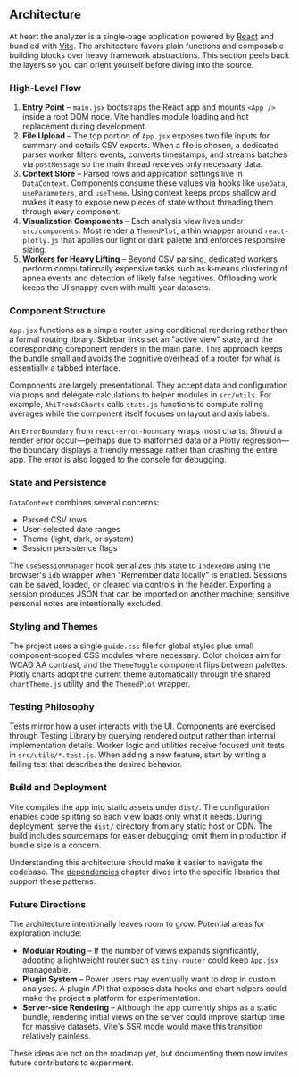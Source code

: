 ## Architecture

At heart the analyzer is a single‑page application powered by [React](https://react.dev/) and bundled with
[Vite](https://vitejs.dev/). The architecture favors plain functions and composable building blocks over heavy
framework abstractions. This section peels back the layers so you can orient yourself before diving into the source.

### High‑Level Flow

1. **Entry Point** – `main.jsx` bootstraps the React app and mounts `<App />` inside a root DOM node. Vite handles module
   loading and hot replacement during development.
2. **File Upload** – The top portion of `App.jsx` exposes two file inputs for summary and details CSV exports. When a
   file is chosen, a dedicated parser worker filters events, converts timestamps, and streams batches via `postMessage`
   so the main thread receives only necessary data.
3. **Context Store** – Parsed rows and application settings live in `DataContext`. Components consume these values via
   hooks like `useData`, `useParameters`, and `useTheme`. Using context keeps props shallow and makes it easy to expose
   new pieces of state without threading them through every component.
4. **Visualization Components** – Each analysis view lives under `src/components`. Most render a `ThemedPlot`, a thin
   wrapper around `react-plotly.js` that applies our light or dark palette and enforces responsive sizing.
5. **Workers for Heavy Lifting** – Beyond CSV parsing, dedicated workers perform computationally expensive tasks such as
   k‑means clustering of apnea events and detection of likely false negatives. Offloading work keeps the UI snappy even
   with multi‑year datasets.

### Component Structure

`App.jsx` functions as a simple router using conditional rendering rather than a formal routing library. Sidebar links
set an "active view" state, and the corresponding component renders in the main pane. This approach keeps the bundle
small and avoids the cognitive overhead of a router for what is essentially a tabbed interface.

Components are largely presentational. They accept data and configuration via props and delegate calculations to helper
modules in `src/utils`. For example, `AhiTrendsCharts` calls `stats.js` functions to compute rolling averages while the
component itself focuses on layout and axis labels.

An `ErrorBoundary` from `react-error-boundary` wraps most charts. Should a render error occur—perhaps due to malformed
data or a Plotly regression—the boundary displays a friendly message rather than crashing the entire app. The error is
also logged to the console for debugging.

### State and Persistence

`DataContext` combines several concerns:

- Parsed CSV rows
- User‑selected date ranges
- Theme (light, dark, or system)
- Session persistence flags

The `useSessionManager` hook serializes this state to `IndexedDB` using the browser's `idb` wrapper when "Remember data
locally" is enabled. Sessions can be saved, loaded, or cleared via controls in the header. Exporting a session produces
JSON that can be imported on another machine; sensitive personal notes are intentionally excluded.

### Styling and Themes

The project uses a single `guide.css` file for global styles plus small component‑scoped CSS modules where necessary.
Color choices aim for WCAG AA contrast, and the `ThemeToggle` component flips between palettes. Plotly charts adopt the
current theme automatically through the shared `chartTheme.js` utility and the `ThemedPlot` wrapper.

### Testing Philosophy

Tests mirror how a user interacts with the UI. Components are exercised through Testing Library by querying rendered
output rather than internal implementation details. Worker logic and utilities receive focused unit tests in
`src/utils/*.test.js`. When adding a new feature, start by writing a failing test that describes the desired behavior.

### Build and Deployment

Vite compiles the app into static assets under `dist/`. The configuration enables code splitting so each view loads only
what it needs. During deployment, serve the `dist/` directory from any static host or CDN. The build includes sourcemaps
for easier debugging; omit them in production if bundle size is a concern.

Understanding this architecture should make it easier to navigate the codebase. The [dependencies](dependencies.md)
chapter dives into the specific libraries that support these patterns.

### Future Directions

The architecture intentionally leaves room to grow. Potential areas for exploration include:

- **Modular Routing** – If the number of views expands significantly, adopting a lightweight router such as `tiny-router`
  could keep `App.jsx` manageable.
- **Plugin System** – Power users may eventually want to drop in custom analyses. A plugin API that exposes data hooks
  and chart helpers could make the project a platform for experimentation.
- **Server‑side Rendering** – Although the app currently ships as a static bundle, rendering initial views on the server
  could improve startup time for massive datasets. Vite's SSR mode would make this transition relatively painless.

These ideas are not on the roadmap yet, but documenting them now invites future contributors to experiment.
